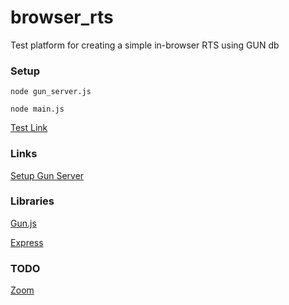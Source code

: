 # browser_rts
Test platform for creating a simple in-browser RTS using GUN db

### Setup
	node gun_server.js

	node main.js
[Test Link](http://localhost:3000)

### Links
[Setup Gun Server](https://github.com/amark/gun/wiki/Running-a-GUN-Server-(v0.3.x))

### Libraries
[Gun.js](https://github.com/amark/gun)

[Express](https://github.com/expressjs/express)

### TODO
[Zoom](http://stackoverflow.com/questions/3420975/html5-canvas-zooming)